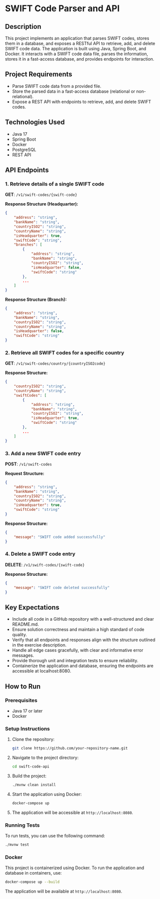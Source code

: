 
# SWIFT Code Parser and API

## Description

This project implements an application that parses SWIFT codes, stores them in a database, and exposes a RESTful API to retrieve, add, and delete SWIFT code data. The application is built using Java, Spring Boot, and Docker. It interacts with a SWIFT code data file, parses the information, stores it in a fast-access database, and provides endpoints for interaction.

## Project Requirements

- Parse SWIFT code data from a provided file.
- Store the parsed data in a fast-access database (relational or non-relational).
- Expose a REST API with endpoints to retrieve, add, and delete SWIFT codes.

## Technologies Used

- Java 17
- Spring Boot
- Docker
- PostgreSQL
- REST API

## API Endpoints

### 1. Retrieve details of a single SWIFT code
**GET**: `/v1/swift-codes/{swift-code}`

**Response Structure (Headquarter):**
```json
{
    "address": "string",
    "bankName": "string",
    "countryISO2": "string",
    "countryName": "string",
    "isHeadquarter": true,
    "swiftCode": "string",
    "branches": [
        {
            "address": "string",
            "bankName": "string",
            "countryISO2": "string",
            "isHeadquarter": false,
            "swiftCode": "string"
        },
        ...
    ]
}
```

**Response Structure (Branch):**
```json
{
    "address": "string",
    "bankName": "string",
    "countryISO2": "string",
    "countryName": "string",
    "isHeadquarter": false,
    "swiftCode": "string"
}
```

### 2. Retrieve all SWIFT codes for a specific country
**GET**: `/v1/swift-codes/country/{countryISO2code}`

**Response Structure:**
```json
{
    "countryISO2": "string",
    "countryName": "string",
    "swiftCodes": [
        {
            "address": "string",
            "bankName": "string",
            "countryISO2": "string",
            "isHeadquarter": true,
            "swiftCode": "string"
        },
        ...
    ]
}
```

### 3. Add a new SWIFT code entry
**POST**: `/v1/swift-codes`

**Request Structure:**
```json
{
    "address": "string",
    "bankName": "string",
    "countryISO2": "string",
    "countryName": "string",
    "isHeadquarter": true,
    "swiftCode": "string"
}
```

**Response Structure:**
```json
{
    "message": "SWIFT code added successfully"
}
```

### 4. Delete a SWIFT code entry
**DELETE**: `/v1/swift-codes/{swift-code}`

**Response Structure:**
```json
{
    "message": "SWIFT code deleted successfully"
}
```

## Key Expectations

- Include all code in a GitHub repository with a well-structured and clear README.md.
- Ensure solution correctness and maintain a high standard of code quality.
- Verify that all endpoints and responses align with the structure outlined in the exercise description.
- Handle all edge cases gracefully, with clear and informative error messages.
- Provide thorough unit and integration tests to ensure reliability.
- Containerize the application and database, ensuring the endpoints are accessible at localhost:8080.

## How to Run

### Prerequisites

- Java 17 or later
- Docker

### Setup Instructions

1. Clone the repository:
   ```bash
   git clone https://github.com/your-repository-name.git
   ```

2. Navigate to the project directory:
   ```bash
   cd swift-code-api
   ```

3. Build the project:
   ```bash
   ./mvnw clean install
   ```

4. Start the application using Docker:
   ```bash
   docker-compose up
   ```

5. The application will be accessible at `http://localhost:8080`.

### Running Tests

To run tests, you can use the following command:
```bash
./mvnw test
```

### Docker

This project is containerized using Docker. To run the application and database in containers, use:
```bash
docker-compose up --build
```

The application will be available at `http://localhost:8080`.
